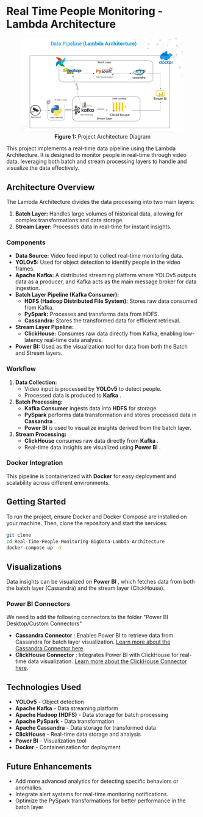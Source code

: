 # Real Time People Monitoring - Lambda Architecture


<p align="center">
    <figure>
        <img src="./media/lambda-architecture.png" alt="Architecture Diagram" width="600"/>
        <figcaption align="center"><b>Figure 1:</b> Project Architecture Diagram</figcaption>
    </figure>
</p>


This project implements a real-time data pipeline using the Lambda Architecture. It is designed to monitor people in real-time through video data, leveraging both batch and stream processing layers to handle and visualize the data effectively.

## Architecture Overview

The Lambda Architecture divides the data processing into two main layers:

1. **Batch Layer:** Handles large volumes of historical data, allowing for complex transformations and data storage.
2. **Stream Layer:** Processes data in real-time for instant insights.

### Components

* **Data Source:** Video feed input to collect real-time monitoring data.
* **YOLOv5:** Used for object detection to identify people in the video frames.
* **Apache Kafka:** A distributed streaming platform where YOLOv5 outputs data as a producer, and Kafka acts as the main message broker for data ingestion.
* **Batch Layer Pipeline (Kafka Consumer):**
  * **HDFS (Hadoop Distributed File System):** Stores raw data consumed from Kafka.
  * **PySpark:** Processes and transforms data from HDFS.
  * **Cassandra:** Stores the transformed data for efficient retrieval.
* **Stream Layer Pipeline:**
  * **ClickHouse:** Consumes raw data directly from Kafka, enabling low-latency real-time data analysis.
* **Power BI:** Used as the visualization tool for data from both the Batch and Stream layers.

### Workflow

1. **Data Collection:**
   * Video input is processed by **YOLOv5** to detect people.
   * Processed data is produced to  **Kafka** .
2. **Batch Processing:**
   * **Kafka Consumer** ingests data into **HDFS** for storage.
   * **PySpark** performs data transformation and stores processed data in  **Cassandra** .
   * **Power BI** is used to visualize insights derived from the batch layer.
3. **Stream Processing:**
   * **ClickHouse** consumes raw data directly from  **Kafka** .
   * Real-time data insights are visualized using  **Power BI** .

### Docker Integration

This pipeline is containerized with **Docker** for easy deployment and scalability across different environments.

## Getting Started

To run the project, ensure Docker and Docker Compose are installed on your machine. Then, clone the repository and start the services:

```bash
git clone
cd Real-Time-People-Monitoring-BigData-Lambda-Architecture
docker-compose up -d
```

## Visualizations

Data insights can be visualized on  **Power BI** , which fetches data from both the batch layer (Cassandra) and the stream layer (ClickHouse).

### Power BI Connectors

We need to add the following connectors to the folder "Power BI Desktop/Custom Connectors"

* **Cassandra Connector** : Enables Power BI to retrieve data from Cassandra for batch layer visualization. [Learn more about the Cassandra Connector here](https://www.cdata.com/drivers/cassandra/powerbi/).
* **ClickHouse Connector** : Integrates Power BI with ClickHouse for real-time data visualization. [Learn more about the ClickHouse Connector here](https://clickhouse.com/docs/en/integrations/powerbi).

## Technologies Used

* **YOLOv5** - Object detection
* **Apache Kafka** - Data streaming platform
* **Apache Hadoop (HDFS)** - Data storage for batch processing
* **Apache PySpark** - Data transformation
* **Apache Cassandra** - Data storage for transformed data
* **ClickHouse** - Real-time data storage and analysis
* **Power BI** - Visualization tool
* **Docker** - Containerization for deployment

## Future Enhancements

* Add more advanced analytics for detecting specific behaviors or anomalies.
* Integrate alert systems for real-time monitoring notifications.
* Optimize the PySpark transformations for better performance in the batch layer
